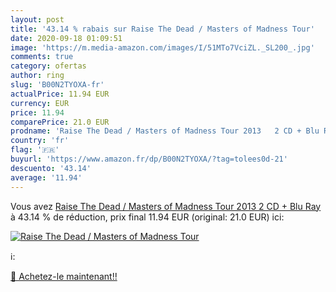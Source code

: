 ```yaml
---
layout: post
title: '43.14 % rabais sur Raise The Dead / Masters of Madness Tour'
date: 2020-09-18 01:09:51
image: 'https://m.media-amazon.com/images/I/51MTo7VciZL._SL200_.jpg'
comments: true
category: ofertas
author: ring
slug: 'B00N2TYOXA-fr'
actualPrice: 11.94 EUR
currency: EUR
price: 11.94
comparePrice: 21.0 EUR
prodname: 'Raise The Dead / Masters of Madness Tour 2013   2 CD + Blu Ray '
country: 'fr'
flag: '🇫🇷'
buyurl: 'https://www.amazon.fr/dp/B00N2TYOXA/?tag=tolees0d-21'
descuento: '43.14'
average: '11.94'
---
```


Vous avez [Raise The Dead / Masters of Madness Tour 2013   2 CD + Blu Ray ](https://www.amazon.fr/dp/B00N2TYOXA/?tag=tolees0d-21)  à  43.14 % de réduction, prix final  11.94 EUR (original: 21.0 EUR) ici:

[![Raise The Dead / Masters of Madness Tour](https://m.media-amazon.com/images/I/51MTo7VciZL._SL200_.jpg)](https://www.amazon.fr/dp/B00N2TYOXA/?tag=tolees0d-21)

ℹ️:


[🛒 Achetez-le maintenant!!](https://www.amazon.fr/dp/B00N2TYOXA/?tag=tolees0d-21)
